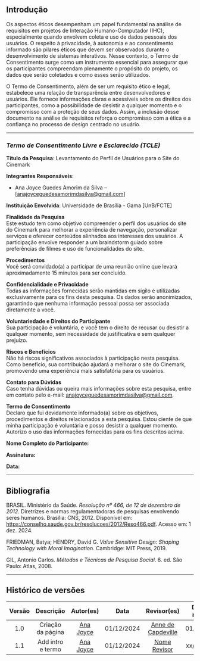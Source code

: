 ## Introdução

Os aspectos éticos desempenham um papel fundamental na análise de requisitos em projetos de Interação Humano-Computador (IHC), especialmente quando envolvem coleta e uso de dados pessoais dos usuários. O respeito à privacidade, à autonomia e ao consentimento informado são pilares éticos que devem ser observados durante o desenvolvimento de sistemas interativos. Nesse contexto, o Termo de Consentimento surge como um instrumento essencial para assegurar que os participantes compreendam plenamente o propósito do projeto, os dados que serão coletados e como esses serão utilizados.

O Termo de Consentimento, além de ser um requisito ético e legal, estabelece uma relação de transparência entre desenvolvedores e usuários. Ele fornece informações claras e acessíveis sobre os direitos dos participantes, como a possibilidade de desistir a qualquer momento e o compromisso com a proteção de seus dados. Assim, a inclusão desse documento na análise de requisitos reforça o compromisso com a ética e a confiança no processo de design centrado no usuário.

---

### ***Termo de Consentimento Livre e Esclarecido (TCLE)*** 

**Título da Pesquisa**: Levantamento do Perfil de Usuários para o Site do Cinemark  

**Integrantes Responsáveis**:  
- Ana Joyce Guedes Amorim da Silva – [anajoyceguedesamorimdasilva@gmail.com]  

**Instituição Envolvida**: Universidade de Brasília - Gama [UnB/FCTE]

**Finalidade da Pesquisa**  
Este estudo tem como objetivo compreender o perfil dos usuários do site do Cinemark para melhorar a experiência de navegação, personalizar serviços e oferecer conteúdos alinhados aos interesses dos usuários. A participação envolve responder a um braindstorm guiado sobre preferências de filmes e uso de funcionalidades do site.  

**Procedimentos**  
Você será convidado(a) a participar de uma reunião online que levará aproximadamente
15 minutos para ser concluído.  

**Confidencialidade e Privacidade**  
Todas as informações fornecidas serão mantidas em sigilo e utilizadas exclusivamente para os fins desta pesquisa. Os dados serão anonimizados, garantindo que nenhuma informação pessoal possa ser associada diretamente a você.  

**Voluntariedade e Direitos do Participante**  
Sua participação é voluntária, e você tem o direito de recusar ou desistir a qualquer momento, sem necessidade de justificativa e sem qualquer prejuízo.  

**Riscos e Benefícios**  
Não há riscos significativos associados à participação nesta pesquisa. Como benefício, sua contribuição ajudará a melhorar o site do Cinemark, promovendo uma experiência mais satisfatória para os usuários.  

**Contato para Dúvidas**  
Caso tenha dúvidas ou queira mais informações sobre esta pesquisa, entre em contato pelo e-mail: anajoyceguedesamorimdasilva@gmail.com.  

**Termo de Consentimento**  
Declaro que fui devidamente informado(a) sobre os objetivos, procedimentos e direitos relacionados a esta pesquisa. Estou ciente de que minha participação é voluntária e posso desistir a qualquer momento. Autorizo o uso das informações fornecidas para os fins descritos acima.  

**Nome Completo do Participante:**

**Assinatura:**

**Data:**

---

## Bibliografia

BRASIL. Ministério da Saúde. *Resolução nº 466, de 12 de dezembro de 2012*. Diretrizes e normas regulamentadoras de pesquisas envolvendo seres humanos. Brasília: CNS, 2012. Disponível em: <https://conselho.saude.gov.br/resolucoes/2012/Reso466.pdf>. Acesso em: 1 dez. 2024.  

FRIEDMAN, Batya; HENDRY, David G. *Value Sensitive Design: Shaping Technology with Moral Imagination*. Cambridge: MIT Press, 2019.  

GIL, Antonio Carlos. *Métodos e Técnicas de Pesquisa Social*. 6. ed. São Paulo: Atlas, 2008.  

---

## Histórico de versões

| Versão |     Descrição      |                     Autor(es)                     |    Data    |                     Revisor(es)                     | Data de revisão |
| :----: | :----------------: | :-----------------------------------------------: | :--------: | :-------------------------------------------------: | :-------------: |
|  1.0   | Criação da página | [Ana Joyce](https://github.com/anajoyceamorim) | 01/12/2024 | [Anne de Capdeville](https://github.com/nanecapde) |   01/12/2024   |
|  1.1   | Add intro e termo | [Ana Joyce](https://github.com/anajoyceamorim) | 01/12/2024 | [Nome Revisor](https://github.com/) |   xx/12/2024   |
